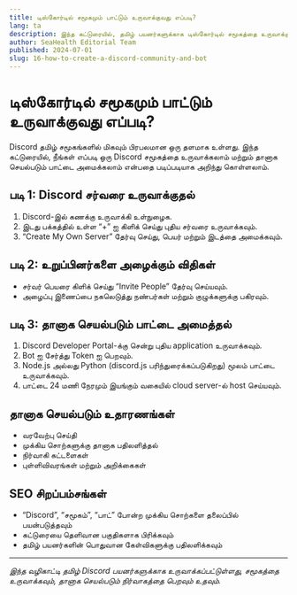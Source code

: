 ```yaml
---
title: டிஸ்கோர்டில் சமூகமும் பாட்டும் உருவாக்குவது எப்படி?
lang: ta
description: இந்த கட்டுரையில், தமிழ் பயனர்களுக்காக டிஸ்கோர்டில் சமூகத்தை உருவாக்கும் மற்றும் தானாக செயல்படும் பாட்டை அமைக்கும் முறைகள், SEO சிறப்பம்சங்களுடன் விளக்கப்பட்டுள்ளது.
author: SeaHealth Editorial Team
published: 2024-07-01
slug: 16-how-to-create-a-discord-community-and-bot
---
```


# டிஸ்கோர்டில் சமூகமும் பாட்டும் உருவாக்குவது எப்படி?

Discord தமிழ் சமூகங்களில் மிகவும் பிரபலமான ஒரு தளமாக உள்ளது. இந்த கட்டுரையில், நீங்கள் எப்படி ஒரு Discord சமூகத்தை உருவாக்கலாம் மற்றும் தானாக செயல்படும் பாட்டை அமைக்கலாம் என்பதை படிப்படியாக அறிந்து கொள்ளலாம்.

## படி 1: Discord சர்வரை உருவாக்குதல்

1. Discord-இல் கணக்கு உருவாக்கி உள்நுழைக.
2. இடது பக்கத்தில் உள்ள “+” ஐ கிளிக் செய்து புதிய சர்வரை உருவாக்கவும்.
3. “Create My Own Server” தேர்வு செய்து, பெயர் மற்றும் இடத்தை அமைக்கவும்.

## படி 2: உறுப்பினர்களை அழைக்கும் விதிகள்

- சர்வர் பெயரை கிளிக் செய்து “Invite People” தேர்வு செய்யவும்.
- அழைப்பு இணைப்பை நகலெடுத்து நண்பர்கள் மற்றும் குழுக்களுக்கு பகிரவும்.

## படி 3: தானாக செயல்படும் பாட்டை அமைத்தல்

1. Discord Developer Portal-க்கு சென்று புதிய application உருவாக்கவும்.
2. Bot ஐ சேர்த்து Token ஐ பெறவும்.
3. Node.js அல்லது Python (discord.js பரிந்துரைக்கப்படுகிறது) மூலம் பாட்டை உருவாக்கவும்.
4. பாட்டை 24 மணி நேரமும் இயங்கும் வகையில் cloud server-ல் host செய்யவும்.

## தானாக செயல்படும் உதாரணங்கள்

- வரவேற்பு செய்தி
- முக்கிய சொற்களுக்கு தானாக பதிலளித்தல்
- நிர்வாகி கட்டளைகள்
- புள்ளிவிவரங்கள் மற்றும் அறிக்கைகள்

## SEO சிறப்பம்சங்கள்

- “Discord”, “சமூகம்”, “பாட்” போன்ற முக்கிய சொற்களை தலைப்பில் பயன்படுத்தவும்
- கட்டுரையை தெளிவான பகுதிகளாக பிரிக்கவும்
- தமிழ் பயனர்களின் பொதுவான கேள்விகளுக்கு பதிலளிக்கவும்

---

*இந்த வழிகாட்டி தமிழ் Discord பயனர்களுக்காக உருவாக்கப்பட்டுள்ளது, சமூகத்தை உருவாக்கவும், தானாக செயல்படும் நிர்வாகத்தை பெறவும் உதவும்.*
